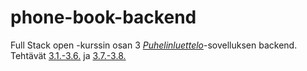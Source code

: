 # phone-book-backend
Full Stack open -kurssin osan 3 [_Puhelinluettelo_](https://github.com/Karmar2323/full-stack-open-exercises)-sovelluksen backend.
Tehtävät [3.1.-3.6.](https://fullstackopen.com/osa3/node_js_ja_express#tehtavat-3-1-3-6)
ja [3.7.-3.8.](https://fullstackopen.com/osa3/node_js_ja_express#tehtavat-3-7-3-8)
